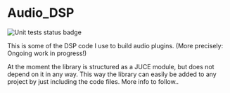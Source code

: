 # Audio_DSP

![Unit tests status badge](https://github.com/butchwarns/Audio_DSP/actions/workflows/tests.yml/badge.svg)

This is some of the DSP code I use to build audio plugins. (More precisely: Ongoing work in progress!)

At the moment the library is structured as a JUCE module, but does not depend on it in any way. This way the library can easily be added to any project by just including the code files. More info to follow..
